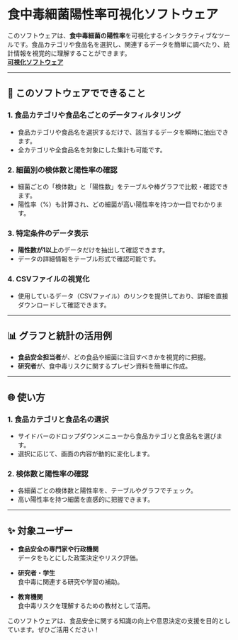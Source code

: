 # 食中毒細菌陽性率可視化ソフトウェア
このソフトウェアは、**食中毒細菌の陽性率**を可視化するインタラクティブなツールです。食品カテゴリや食品名を選択し、関連するデータを簡単に調べたり、統計情報を視覚的に理解することができます。<br>
[**可視化ソフトウェア**](https://m7gk8u5qjmoysfsmf5kgqk.streamlit.app)<br>

---

## 🌟 このソフトウェアでできること

### 1. **食品カテゴリや食品名ごとのデータフィルタリング**
- 食品カテゴリや食品名を選択するだけで、該当するデータを瞬時に抽出できます。
- 全カテゴリや全食品名を対象にした集計も可能です。

### 2. **細菌別の検体数と陽性率の確認**
- 細菌ごとの「検体数」と「陽性数」をテーブルや棒グラフで比較・確認できます。
- 陽性率（%）も計算され、どの細菌が高い陽性率を持つか一目でわかります。

### 3. **特定条件のデータ表示**
- **陽性数が1以上**のデータだけを抽出して確認できます。
- データの詳細情報をテーブル形式で確認可能です。

### 4. **CSVファイルの視覚化**
- 使用しているデータ（CSVファイル）のリンクを提供しており、詳細を直接ダウンロードして確認できます。

---

## 📊 グラフと統計の活用例

- **食品安全担当者**が、どの食品や細菌に注目すべきかを視覚的に把握。
- **研究者**が、食中毒リスクに関するプレゼン資料を簡単に作成。

---

## 🌐 使い方

### 1. **食品カテゴリと食品名の選択**
- サイドバーのドロップダウンメニューから食品カテゴリと食品名を選びます。
- 選択に応じて、画面の内容が動的に変化します。

### 2. **検体数と陽性率の確認**
- 各細菌ごとの検体数と陽性率を、テーブルやグラフでチェック。
- 高い陽性率を持つ細菌を直感的に把握できます。

---

## ✨ 対象ユーザー

- **食品安全の専門家や行政機関**  
  データをもとにした政策決定やリスク評価。

- **研究者・学生**  
  食中毒に関連する研究や学習の補助。

- **教育機関**  
  食中毒リスクを理解するための教材として活用。

このソフトウェアは、食品安全に関する知識の向上や意思決定の支援を目的としています。ぜひご活用ください！
